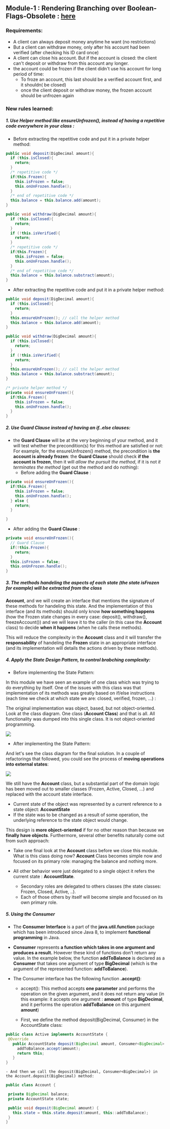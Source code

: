 ## Module-1 : Rendering Branching over Boolean-Flags-Obsolete : [here](https://github.com/HeithemLejmi/Making-Your-Java-Code-More-Object-oriented/blob/feat/implement_state_design_pattern/docs/module-1__rendering-branching-over-boolean-flags-obsolete-slides.pdf)

### Requirements:

- A client can always deposit money anytime he want (no restrictions)
- But a client can withdraw money, only after his account had been verified (after checking his ID card once)
- A client can close his account. But if the account is closed: the client can't deposit or withdraw from this account any longer.
- the account could be frozen if the client didn't use his account for long period of time:
  - To froze an account, this last should be a verified account first, and it shouldn( be closed)
  - once the client deposit or withdraw money, the frozen account should be unfrozen again
  
### New rules learned:

##### 1. Use **Helper method** like ensureUnfrozen(), instead of having a repetitive code everywhere in your class :

  - Before extracting the repetitive code and put it in a private helper method:

```java
public void deposit(DigDecimal amount){
  if (this.isClosed){
    return;
  }
  /* repetitive code */
  if(this.Frozen){
    this.isFrozen = false;
    this.onUnFrozen.handle();
  }
  /* end of repetitive code */
  this.balance = this.balance.add(amount);
}

public void withdraw(DigDecimal amount){
  if (this.isClosed){
    return;
  }
  if (!this.isVerified){
    return;
  }
  /* repetitive code */
  if(this.Frozen){
    this.isFrozen = false;
    this.onUnFrozen.handle();
  }
  /* end of repetitive code */
  this.balance = this.balance.substract(amount);
}
```

  - After extracting the repetitive code and put it in a private helper method:
```java
public void deposit(DigDecimal amount){
  if (this.isClosed){
    return;
  }
  this.ensureUnFrozen(); // call the helper method 
  this.balance = this.balance.add(amount);
}

public void withdraw(DigDecimal amount){
  if (this.isClosed){
    return;
  }
  if (!this.isVerified){
    return;
  }
  this.ensureUnFrozen(); // call the helper method 
  this.balance = this.balance.substract(amount);
}

/* private helper method */
private void ensureUnFrozen(){
  if(this.Frozen){
    this.isFrozen = false;
    this.onUnFrozen.handle();
  }
}
```
##### 2. Use **Guard Clause** instead of having an if..else clauses:
- the **Guard Clause** will be at the very beginning of your method, and it will test whether the precondition(s) for this method are satisfied or not:
For example, for the ensureUnfrozen() method, the precondition is **the account is already frozen**:
the **Guard Clause** should check **if the account is frozen**, then it will *allow the pursuit the method*, if it is not *it terminates the method* (get out the method and do nothing):
  - Before adding the **Guard Clause** :
```java
private void ensureUnFrozen(){
  if(this.Frozen){
    this.isFrozen = false;
    this.onUnFrozen.handle();
  } else {
    return;
  }

}
```
  - After adding the **Guard Clause** :
```java
private void ensureUnFrozen(){
  // Guard Clause
  if(!this.Frozen){
    return;
  }
  this.isFrozen = false;
  this.onUnFrozen.handle();
}
```
##### 3. The methods handeling the aspects of each state (the state isFrozen for example) will be extracted from the class
 **Account**, and we will create an interface that mentions the signature of these methods for handeling this state. 
And the implementation of this interface (and its methods) should only know **how something happens** (how the Frozen state changes in every case: deposit(), withdraw(), freezeAccount()) and we will leave it to the caller (in this case the **Account** class) to decide **when it happens** (when he calls these methods).

This will reduce the complexity in the **Account** class and it will transfer the **responsability** of handeling the **Frozen** state in an appropriate interface (and its implementation will details the actions driven by these methods).


##### 4. Apply the **State Design Pattern**, to control brabching complexity:

- Before implementing the State Pattern: 

In this module we have seen an example of one class which was trying to do everything by itself. 
One of the issues with this class was that implementation of its methods was greatly based on if/else instructions (each time we check at which state we are: closed, verified, frozen, ...) :

The original implementation was object, based, but not object-oriented. Look at the class diagram. 
One class (**Account Class**) and that is all. All functionality was dumped into this single class. It is not object-oriented programming. 

![](../img/module-1/before_implementing_state_pattern.png)

- After implementing the State Pattern: 

And let's see the class diagram for the final solution. In a couple of refactorings that followed, you could see the process of **moving operations into external states**:

![](../img/module-1/after_implementing_state_pattern.png)

We still have the **Account** class, but a substantial part of the domain logic has been moved out to smaller classes (Frozen, Active, Closed, ...) and replaced with the account state interface. 
  - Current state of the object was represented by a current reference to a state object: **AccountState** 
  - If the state was to be changed as a result of some operation, the underlying reference to the state object would change. 

This design is **more object-oriented** if for no other reason than because we **finally have objects**. Furthermore, several other benefits naturally come out from such approach: 
  - Take one final look at the **Account** class before we close this module. What is this class doing now? **Account** Class becomes simple now and focused on its primary role: managing the balance and nothing more. 
  
  - All other behavior were just delegated to a single object it refers the current state : **AccountState**.
      - Secondary roles are delegated to others classes (the state classes: Frozen, Closed, Active, ..). 
      - Each of those others by itself will become simple and focused on its own primary role.
      
##### 5. Using the Consumer<T>
- The **Consumer Interface** is a part of the **java.util.function** package which has been introduced since Java 8, to
 implement **functional programming** in Java.
 
- **Consumer** represents **a function which takes in one argument and produces a result.** However these kind of functions don’t return any value. 
In the example below, the function **addToBalance** is declared as a **Consumer** that takes one argument of type **BigDecimal** (which is the argument of the represented function: **addToBalance**).

- The Consumer interface has the following function **.accept()**:

    - accept(): This method accepts **one parameter** and performs the operation on the given argument, and it does not return any value (in this example: it
    accepts one argument : **amount** of type **BigDecimal**, and it performs the operation **addToBalance** on this argument
    **amount**)
    
    - First, we define the method deposit(BigDecimal, Consumer<BigDecimal>) in the AccountState class:
 ```java
public class Active implements AccountState {
  @Override
    public AccountState deposit(BigDecimal amount, Consumer<BigDecimal> addToBalance) {
      addToBalance.accept(amount);
      return this;
    }
}
 ```
  
    - And then we call the deposit(BigDecimal, Consumer<BigDecimal>) in the Account.deposit(BigDecimal) method:
 
 ```java
public class Account {

  private BigDecimal balance;
  private AccountState state;

  public void deposit(BigDecimal amount) {
    this.state = this.state.deposit(amount, this::addToBalance);
  }
}
 ```
